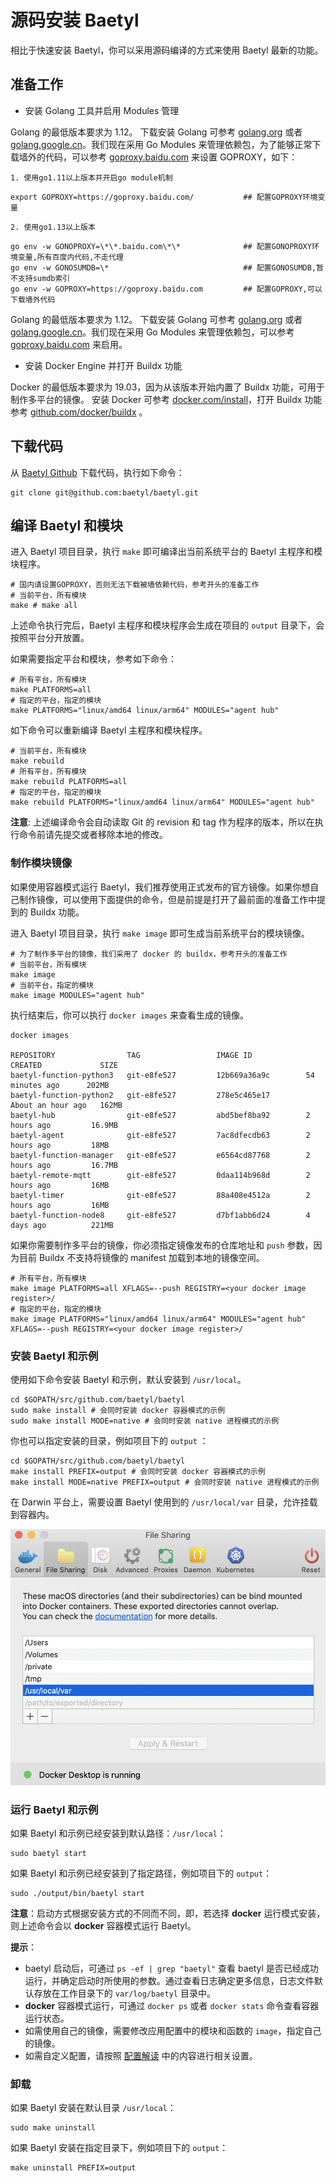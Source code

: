 # 源码安装 Baetyl

相比于快速安装 Baetyl，你可以采用源码编译的方式来使用 Baetyl 最新的功能。

## 准备工作

- 安装 Golang 工具并启用 Modules 管理

Golang 的最低版本要求为 1.12。 下载安装 Golang 可参考 [golang.org](https://golang.org/dl/) 或者 [golang.google.cn](https://golang.google.cn/dl/)。我们现在采用 Go Modules 来管理依赖包，为了能够正常下载墙外的代码，可以参考 [goproxy.baidu.com](https://goproxy.baidu.com/) 来设置 GOPROXY，如下：

    1. 使用go1.11以上版本并开启go module机制
    
```shell
export GOPROXY=https://goproxy.baidu.com/           ## 配置GOPROXY环境变量
```

    2. 使用go1.13以上版本

```shell
go env -w GONOPROXY=\*\*.baidu.com\*\*              ## 配置GONOPROXY环境变量,所有百度内代码,不走代理
go env -w GONOSUMDB=\*                              ## 配置GONOSUMDB,暂不支持sumdb索引
go env -w GOPROXY=https://goproxy.baidu.com         ## 配置GOPROXY,可以下载墙外代码
```

Golang 的最低版本要求为 1.12。 下载安装 Golang 可参考 [golang.org](https://golang.org/dl/) 或者 [golang.google.cn](https://golang.google.cn/dl/)。我们现在采用 Go Modules 来管理依赖包，可以参考 [goproxy.baidu.com](https://goproxy.baidu.com/) 来启用。

- 安装 Docker Engine 并打开 Buildx 功能

Docker 的最低版本要求为 19.03，因为从该版本开始内置了 Buildx 功能，可用于制作多平台的镜像。 安装 Docker 可参考 [docker.com/install](https://docs.docker.com/install/)，打开 Buildx 功能参考 [github.com/docker/buildx](https://github.com/docker/buildx) 。

## 下载代码

从 [Baetyl Github](https://github.com/baetyl/baetyl) 下载代码，执行如下命令：

```shell
git clone git@github.com:baetyl/baetyl.git
```

## 编译 Baetyl 和模块

进入 Baetyl 项目目录，执行 `make` 即可编译出当前系统平台的 Baetyl 主程序和模块程序。

```shell
# 国内请设置GOPROXY，否则无法下载被墙依赖代码，参考开头的准备工作
# 当前平台，所有模块
make # make all
```

上述命令执行完后，Baetyl 主程序和模块程序会生成在项目的 `output` 目录下，会按照平台分开放置。

如果需要指定平台和模块，参考如下命令：

```shell
# 所有平台，所有模块
make PLATFORMS=all
# 指定的平台，指定的模块
make PLATFORMS="linux/amd64 linux/arm64" MODULES="agent hub"
```

如下命令可以重新编译 Baetyl 主程序和模块程序。

```shell
# 当前平台，所有模块
make rebuild
# 所有平台，所有模块
make rebuild PLATFORMS=all
# 指定的平台，指定的模块
make rebuild PLATFORMS="linux/amd64 linux/arm64" MODULES="agent hub"
```

**注意**: 上述编译命令会自动读取 Git 的 revision 和 tag 作为程序的版本，所以在执行命令前请先提交或者移除本地的修改。

### 制作模块镜像

如果使用容器模式运行 Baetyl，我们推荐使用正式发布的官方镜像。如果你想自己制作镜像，可以使用下面提供的命令，但是前提是打开了最前面的准备工作中提到的 Buildx 功能。

进入 Baetyl 项目目录，执行 `make image` 即可生成当前系统平台的模块镜像。

```shell
# 为了制作多平台的镜像，我们采用了 docker 的 buildx，参考开头的准备工作
# 当前平台，所有模块
make image
# 当前平台，指定的模块
make image MODULES="agent hub"
```

执行结束后，你可以执行 `docker images` 来查看生成的镜像。

```shell
docker images

REPOSITORY                TAG                 IMAGE ID            CREATED             SIZE
baetyl-function-python3   git-e8fe527         12b669a36a9c        54 minutes ago      202MB
baetyl-function-python2   git-e8fe527         278e5c465e17        About an hour ago   162MB
baetyl-hub                git-e8fe527         abd5bef8ba92        2 hours ago         16.9MB
baetyl-agent              git-e8fe527         7ac8dfecdb63        2 hours ago         18MB
baetyl-function-manager   git-e8fe527         e6564cd87768        2 hours ago         16.7MB
baetyl-remote-mqtt        git-e8fe527         0daa114b968d        2 hours ago         16MB
baetyl-timer              git-e8fe527         88a408e4512a        2 hours ago         16MB
baetyl-function-node8     git-e8fe527         d7bf1abb6d24        4 days ago          221MB
```

如果你需要制作多平台的镜像，你必须指定镜像发布的仓库地址和 `push` 参数，因为目前 Buildx 不支持将镜像的 manifest 加载到本地的镜像空间。

```shell
# 所有平台，所有模块
make image PLATFORMS=all XFLAGS=--push REGISTRY=<your docker image register>/
# 指定的平台，指定的模块
make image PLATFORMS="linux/amd64 linux/arm64" MODULES="agent hub" XFLAGS=--push REGISTRY=<your docker image register>/ 
```

### 安装 Baetyl 和示例

使用如下命令安装 Baetyl 和示例，默认安装到 `/usr/local`。

```shell
cd $GOPATH/src/github.com/baetyl/baetyl
sudo make install # 会同时安装 docker 容器模式的示例
sudo make install MODE=native # 会同时安装 native 进程模式的示例
```

你也可以指定安装的目录，例如项目下的 `output` ：

```shell
cd $GOPATH/src/github.com/baetyl/baetyl
make install PREFIX=output # 会同时安装 docker 容器模式的示例
make install MODE=native PREFIX=output # 会同时安装 native 进程模式的示例
```

在 Darwin 平台上，需要设置 Baetyl 使用到的 `/usr/local/var` 目录，允许挂载到容器内。

![Mount path on Mac](../images/install/docker-path-mount-on-mac.png) 

### 运行 Baetyl 和示例

如果 Baetyl 和示例已经安装到默认路径：`/usr/local`：

```shell
sudo baetyl start
```

如果 Baetyl 和示例已经安装到了指定路径，例如项目下的 `output`：

```shell
sudo ./output/bin/baetyl start
```

**注意**：启动方式根据安装方式的不同而不同，即，若选择 **docker** 运行模式安装，则上述命令会以 **docker** 容器模式运行 Baetyl。

**提示**：

- baetyl 启动后，可通过 `ps -ef | grep "baetyl"` 查看 baetyl 是否已经成功运行，并确定启动时所使用的参数。通过查看日志确定更多信息，日志文件默认存放在工作目录下的 `var/log/baetyl` 目录中。
- **docker** 容器模式运行，可通过 `docker ps` 或者 `docker stats` 命令查看容器运行状态。
- 如需使用自己的镜像，需要修改应用配置中的模块和函数的 `image`，指定自己的镜像。
- 如需自定义配置，请按照 [配置解读](../guides/Config-interpretation.md) 中的内容进行相关设置。

### 卸载

如果 Baetyl 安装在默认目录 `/usr/local`：

```shell
sudo make uninstall
```

如果 Baetyl 安装在指定目录下，例如项目下的 `output`：

```shell
make uninstall PREFIX=output
```
